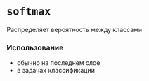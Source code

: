 # `softmax`

Распределяет вероятность между классами

### Использование
* обычно на последнем слое 
* в задачах классификации